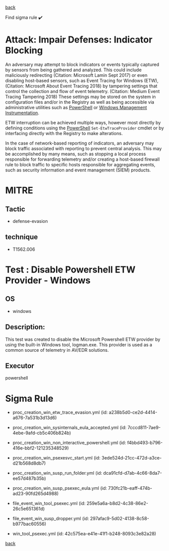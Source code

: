
[back](../index.md)

Find sigma rule :heavy_check_mark: 

# Attack: Impair Defenses: Indicator Blocking 

An adversary may attempt to block indicators or events typically captured by sensors from being gathered and analyzed. This could include maliciously redirecting (Citation: Microsoft Lamin Sept 2017) or even disabling host-based sensors, such as Event Tracing for Windows (ETW),(Citation: Microsoft About Event Tracing 2018) by tampering settings that control the collection and flow of event telemetry. (Citation: Medium Event Tracing Tampering 2018) These settings may be stored on the system in configuration files and/or in the Registry as well as being accessible via administrative utilities such as [PowerShell](https://attack.mitre.org/techniques/T1059/001) or [Windows Management Instrumentation](https://attack.mitre.org/techniques/T1047).

ETW interruption can be achieved multiple ways, however most directly by defining conditions using the [PowerShell](https://attack.mitre.org/techniques/T1059/001) <code>Set-EtwTraceProvider</code> cmdlet or by interfacing directly with the Registry to make alterations.

In the case of network-based reporting of indicators, an adversary may block traffic associated with reporting to prevent central analysis. This may be accomplished by many means, such as stopping a local process responsible for forwarding telemetry and/or creating a host-based firewall rule to block traffic to specific hosts responsible for aggregating events, such as security information and event management (SIEM) products. 

# MITRE
## Tactic
  - defense-evasion


## technique
  - T1562.006


# Test : Disable Powershell ETW Provider - Windows
## OS
  - windows


## Description:
This test was created to disable the Microsoft Powershell ETW provider by using the built-in Windows tool, logman.exe. This provider is used as a common source of telemetry in AV/EDR solutions.

## Executor
powershell

# Sigma Rule
 - proc_creation_win_etw_trace_evasion.yml (id: a238b5d0-ce2d-4414-a676-7a531b3d13d6)

 - proc_creation_win_sysinternals_eula_accepted.yml (id: 7cccd811-7ae9-4ebe-9afd-cb5c406b824b)

 - proc_creation_win_non_interactive_powershell.yml (id: f4bbd493-b796-416e-bbf2-121235348529)

 - proc_creation_win_psexesvc_start.yml (id: 3ede524d-21cc-472d-a3ce-d21b568d8db7)

 - proc_creation_win_susp_run_folder.yml (id: dca91cfd-d7ab-4c66-8da7-ee57d487b35b)

 - proc_creation_win_susp_psexec_eula.yml (id: 730fc21b-eaff-474b-ad23-90fd265d4988)

 - file_event_win_tool_psexec.yml (id: 259e5a6a-b8d2-4c38-86e2-26c5e651361d)

 - file_event_win_susp_dropper.yml (id: 297afac9-5d02-4138-8c58-b977bac60556)

 - win_tool_psexec.yml (id: 42c575ea-e41e-41f1-b248-8093c3e82a28)



[back](../index.md)
